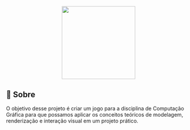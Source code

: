 <h1 align="center">
    <img src="https://ik.imagekit.io/j5g11jplqm5/Godot_logo_rYDLM63RSU.svg?updatedAt=1725653263388" width="200" height="200">
</h1>

## 📄 Sobre

O objetivo desse projeto é criar um jogo para a disciplina de Computação Gráfica para que possamos aplicar os conceitos teóricos de modelagem, renderização e interação visual 
em um projeto prático. 
